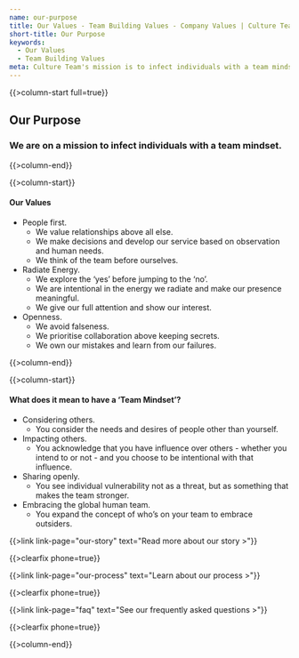 ```yaml
---
name: our-purpose
title: Our Values - Team Building Values - Company Values | Culture Team
short-title: Our Purpose
keywords:
  - Our Values
  - Team Building Values 
meta: Culture Team's mission is to infect individuals with a team mindset. Culture Team's team building values People first, Radiate Energy, Openness.
---
```

{{>column-start full=true}}

## Our Purpose

### We are on a mission to infect individuals with a team mindset.

{{>column-end}}

{{>column-start}}

#### Our Values

* People first.
  * We value relationships above all else.
  * We make decisions and develop our service based on observation and human needs.
  * We think of the team before ourselves.
* Radiate Energy.
  * We explore the ‘yes’ before jumping to the ‘no’.
  * We are intentional in the energy we radiate and make our presence meaningful.
  * We give our full attention and show our interest.
* Openness.
  * We avoid falseness.
  * We prioritise collaboration above keeping secrets.
  * We own our mistakes and learn from our failures.

{{>column-end}}

{{>column-start}}

#### What does it mean to have a ‘Team Mindset’?

* Considering others.
  * You consider the needs and desires of people other than yourself.
* Impacting others.
  * You acknowledge that you have influence over others - whether you intend to or not - and you choose to be intentional with that influence.
* Sharing openly.
  * You see individual vulnerability not as a threat, but as something that makes the team stronger.
* Embracing the global human team.
  * You expand the concept of who’s on your team to embrace outsiders.

{{>link link-page="our-story" text="Read more about our story >"}}

{{>clearfix phone=true}}

{{>link link-page="our-process" text="Learn about our process >"}}

{{>clearfix phone=true}}

{{>link link-page="faq" text="See our frequently asked questions >"}}

{{>clearfix phone=true}}

{{>column-end}}